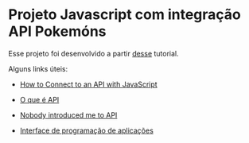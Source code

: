 # Projeto Javascript com integração API Pokemóns

Esse projeto foi desenvolvido a partir [desse](https://crisgon.github.io/posts/Consumindo-uma-API-de-pokemon-com-Javascript/) tutorial.

Alguns links úteis:

* [How to Connect to an API with JavaScript](https://www.taniarascia.com/how-to-connect-to-an-api-with-javascript/)

* [O que é API](https://canaltech.com.br/software/o-que-e-api/)

* [Nobody introduced me to API](https://www.robinwieruch.de/what-is-an-api-javascript/)

* [Interface de programação de aplicações](https://pt.wikipedia.org/wiki/Interface_de_programa%C3%A7%C3%A3o_de_aplica%C3%A7%C3%B5es)
